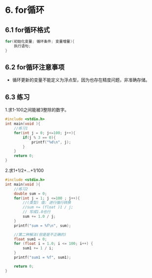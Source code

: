 # 6. for循环

## 6.1 for循环格式

```c
for(初始化变量; 循环条件; 变量增量){
    执行语句;
}
```

## 6.2 for循环注意事项
* 循环更新的变量不能定义为浮点型，因为也存在精度问题，非准确存储。


## 6.3 练习
1.求1-100之间能被3整除的数字。

```c
#include <stdio.h>
int main(void ){
    //练习1
    for(int j = 0; j<=100; j++){
        if(j % 3 == 0){
            printf("%d\n", j);
        }
    }
    return 0;
}

```

2.求1+1/2+...+1/100
```c
#include <stdio.h>
int main(void ){
    //练习2
    double sum = 0;
    for(int j = 1; j <=100 ; j++){
        //(类型) 值: 进行强行转换
        //sum += (float )1 / j;
        // 写成1.0也行
        sum += 1.0 / j;
    }
    printf("sum = %f\n", sum);

    //第二种解法(但是是不正确的)
    float sum1 = 0;
    for (float i = 1.0; i <= 100; i++) {
        sum1 += 1 / i;
    }
    printf("sum1 = %f", sum1);

    return 0;
}
```